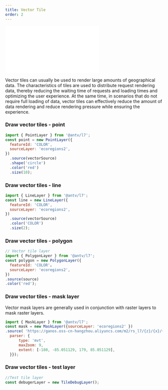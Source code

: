 ```yaml
---
title: Vector Tile
order: 2
---
```


<embed src="@/docs/api/common/style.md"></embed>

Vector tiles can usually be used to render large amounts of geographical data. The characteristics of tiles are used to distribute request rendering data, thereby reducing the waiting time of requests and loading times and optimizing the user experience. At the same time, in scenarios that do not require full loading of data, vector tiles can effectively reduce the amount of data rendering and reduce rendering pressure while ensuring the experience.

### Draw vector tiles - point

```javascript
import { PointLayer } from '@antv/l7';
const point = new PointLayer({
  featureId: 'COLOR',
  sourceLayer: 'ecoregions2',
})
  .source(vectorSource)
  .shape('circle')
  .color('red')
  .size(10);
```

### Draw vector tiles - line

```javascript
import { LineLayer } from '@antv/l7';
const line = new LineLayer({
  featureId: 'COLOR',
  sourceLayer: 'ecoregions2',
})
  .source(vectorSource)
  .color('COLOR')
  .size(2);
```

### Draw vector tiles - polygon

```javascript
// Vector tile layer
import { PolygonLayer } from '@antv/l7';
const polygon = new PolygonLayer({
  featureId: 'COLOR'，
  sourceLayer: 'ecoregions2',
})
.source(source)
.color('red');
```

### Draw vector tiles - mask layer

Vector mask layers are generally used in conjunction with raster layers to mask raster layers.

```js
import { MaskLayer } from '@antv/l7';
const mask = new MaskLayer({sourceLayer: 'ecoregions2' })
.source( 'https://ganos.oss-cn-hangzhou.aliyuncs.com/m2/rs_l7/{z}/{x}/{y}.pbf' {
  parser: {
      type: 'mvt',
      maxZoom: 9,
      extent: [-180, -85.051129, 179, 85.051129],
  }});
```

### Draw vector tiles - test layer

```js
//Test tile layer
const debugerLayer = new TileDebugLayer();
```
